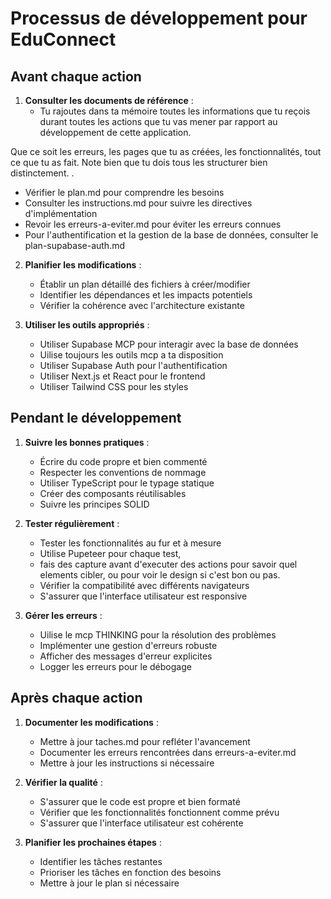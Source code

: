 # Processus de développement pour EduConnect

## Avant chaque action

1. **Consulter les documents de référence** :
   - Tu rajoutes dans ta mémoire toutes les informations que tu reçois durant toutes les actions que tu vas mener par rapport au développement de cette application. 

Que ce soit les erreurs, les pages que tu as créées, les fonctionnalités, tout ce que tu as fait. Note bien que tu dois tous les structurer bien distinctement. . 
   - Vérifier le plan.md pour comprendre les besoins
   - Consulter les instructions.md pour suivre les directives d'implémentation
   - Revoir les erreurs-a-eviter.md pour éviter les erreurs connues
   - Pour l'authentification et la gestion de la base de données, consulter le plan-supabase-auth.md

2. **Planifier les modifications** :
   - Établir un plan détaillé des fichiers à créer/modifier
   - Identifier les dépendances et les impacts potentiels
   - Vérifier la cohérence avec l'architecture existante

3. **Utiliser les outils appropriés** :
   - Utiliser Supabase MCP pour interagir avec la base de données
   - Uilise toujours les outils mcp a ta disposition 
   - Utiliser Supabase Auth pour l'authentification
   - Utiliser Next.js et React pour le frontend
   - Utiliser Tailwind CSS pour les styles

## Pendant le développement

1. **Suivre les bonnes pratiques** :
   - Écrire du code propre et bien commenté
   - Respecter les conventions de nommage
   - Utiliser TypeScript pour le typage statique
   - Créer des composants réutilisables
   - Suivre les principes SOLID

2. **Tester régulièrement** :
   - Tester les fonctionnalités au fur et à mesure
   - Utilise Pupeteer pour chaque test,
   - fais des capture avant d'executer des actions pour savoir quel elements cibler, ou pour voir le design si c'est bon ou pas.
   - Vérifier la compatibilité avec différents navigateurs
   - S'assurer que l'interface utilisateur est responsive

3. **Gérer les erreurs** :
   - Uilise le mcp THINKING pour la résolution des problèmes
   - Implémenter une gestion d'erreurs robuste
   - Afficher des messages d'erreur explicites
   - Logger les erreurs pour le débogage

## Après chaque action

1. **Documenter les modifications** :
   - Mettre à jour taches.md pour refléter l'avancement
   - Documenter les erreurs rencontrées dans erreurs-a-eviter.md
   - Mettre à jour les instructions si nécessaire

2. **Vérifier la qualité** :
   - S'assurer que le code est propre et bien formaté
   - Vérifier que les fonctionnalités fonctionnent comme prévu
   - S'assurer que l'interface utilisateur est cohérente

3. **Planifier les prochaines étapes** :
   - Identifier les tâches restantes
   - Prioriser les tâches en fonction des besoins
   - Mettre à jour le plan si nécessaire
